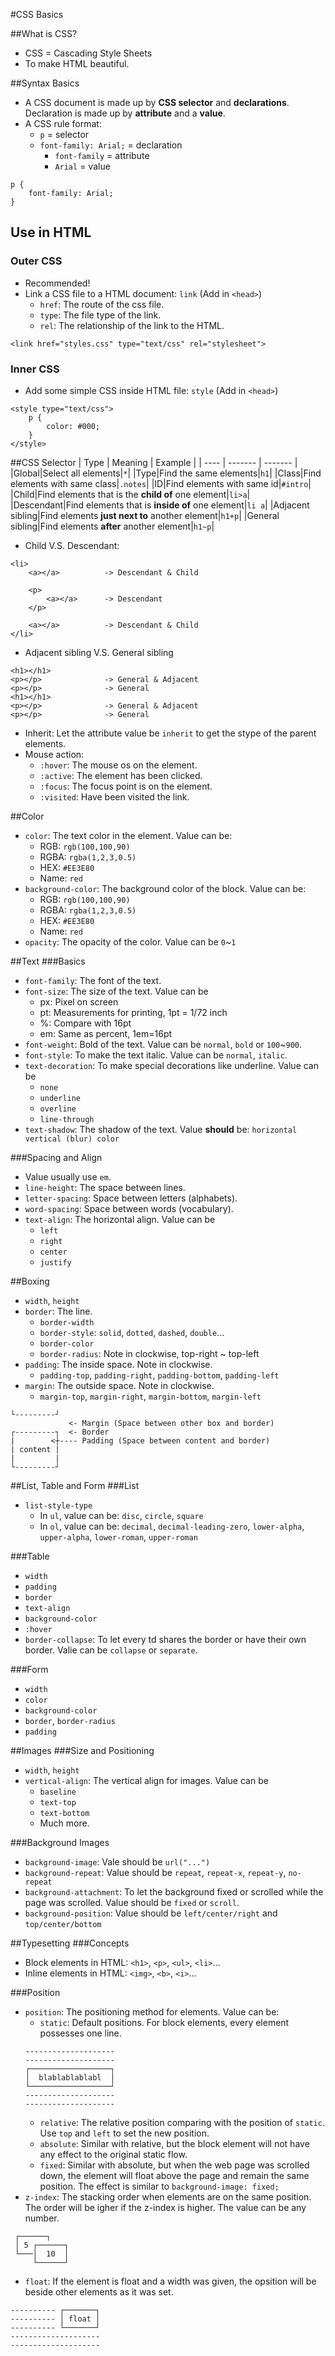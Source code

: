 #CSS Basics

##What is CSS?
* CSS = Cascading Style Sheets
* To make HTML beautiful.

##Syntax Basics
* A CSS document is made up by **CSS selector** and **declarations**. Declaration is made up by **attribute** and a **value**.
* A CSS rule format:
    * `p` = selector
    * `font-family: Arial;` = declaration
        * `font-family` = attribute
        * `Arial` = value
```
p {
	font-family: Arial;
}
```

## Use in HTML
### Outer CSS
* Recommended!
* Link a CSS file to a HTML document: `link` (Add in `<head>`)
    * `href`: The route of the css file.
    * `type`: The file type of the link.
    * `rel`: The relationship of the link to the HTML.
```
<link href="styles.css" type="text/css" rel="stylesheet">
```

### Inner CSS
* Add some simple CSS inside HTML file: `style` (Add in `<head>`)
```
<style type="text/css">
	p {
		color: #000;
	}
</style>
```

##CSS Selector
| Type | Meaning | Example |
| ---- | ------- | ------- |
|Global|Select all elements|`*`|
|Type|Find the same elements|`h1`|
|Class|Find elements with same class|`.notes`|
|ID|Find elements with same id|`#intro`|
|Child|Find elements that is the **child of** one element|`li>a`|
|Descendant|Find elements that is **inside of** one element|`li a`|
|Adjacent sibling|Find elements **just next to** another element|`h1+p`|
|General sibling|Find elements **after** another element|`h1~p`|
* Child V.S. Descendant:
```
<li>
    <a></a>          -> Descendant & Child

    <p>
        <a></a>      -> Descendant
    </p>

    <a></a>          -> Descendant & Child
</li>
```
* Adjacent sibling V.S. General sibling
```
<h1></h1>
<p></p>              -> General & Adjacent
<p></p>              -> General
<h1></h1>
<p></p>              -> General & Adjacent
<p></p>              -> General
```
* Inherit: Let the attribute value be `inherit` to get the stype of the parent elements.
* Mouse action:
    * `:hover`: The mouse os on the element.
    * `:active`: The element has been clicked.
    * `:focus`: The focus point is on the element.
    * `:visited`: Have been visited the link.

##Color
* `color`: The text color in the element. Value can be:
    * RGB: `rgb(100,100,90)`
    * RGBA: `rgba(1,2,3,0.5)`
    * HEX: `#EE3E80`
    * Name: `red`
* `background-color`: The background color of the block. Value can be:
    * RGB: `rgb(100,100,90)`
    * RGBA: `rgba(1,2,3,0.5)`
    * HEX: `#EE3E80`
    * Name: `red`
* `opacity`: The opacity of the color. Value can be `0`~`1`

##Text
###Basics
* `font-family`: The font of the text.
* `font-size`: The size of the text. Value can be
    * px: Pixel on screen
    * pt: Measurements for printing, 1pt = 1/72 inch
    * %: Compare with 16pt
    * em: Same as percent, 1em=16pt
* `font-weight`: Bold of the text. Value can be `normal`, `bold` or `100`~`900`.
* `font-style`: To make the text italic. Value can be `normal`, `italic`.
* `text-decoration`: To make special decorations like underline. Value can be
    * `none`
    * `underline`
    * `overline`
    * `line-through`
* `text-shadow`: The shadow of the text. Value **should** be: `horizontal vertical (blur) color`

###Spacing and Align
* Value usually use `em`.
* `line-height`: The space between lines.
* `letter-spacing`: Space between letters (alphabets).
* `word-spacing`: Space between words (vocabulary).
* `text-align`: The horizontal align. Value can be
    * `left`
    * `right`
    * `center`
    * `justify`

##Boxing
* `width`, `height`
* `border`: The line.
    * `border-width`
    * `border-style`: `solid`, `dotted`, `dashed`, `double`...
    * `border-color`
    * `border-radius`: Note in clockwise, top-right ~ top-left
* `padding`: The inside space. Note in clockwise.
    * `padding-top`, `padding-right`, `padding-bottom`, `padding-left`
* `margin`: The outside space. Note in clockwise.
    * `margin-top`, `margin-right`, `margin-bottom`, `margin-left`
```
└---------┘
             <- Margin (Space between other box and border)
┌---------┐  <- Border 
|        <┼---- Padding (Space between content and border)
| content |
|         |
└---------┘
```

##List, Table and Form
###List 
* `list-style-type`
    * In `ul`, value can be: `disc`, `circle`, `square`
    * In `ol`, value can be: `decimal`, `decimal-leading-zero`, `lower-alpha`, `upper-alpha`, `lower-roman`, `upper-roman`

###Table
* `width`
* `padding`
* `border`
* `text-align`
* `background-color`
* `:hover`
* `border-collapse`: To let every td shares the border or have their own border. Valie can be `collapse` or `separate`.

###Form
* `width`
* `color`
* `background-color`
* `border`, `border-radius`
* `padding`

##Images
###Size and Positioning
* `width`, `height`
* `vertical-align`: The vertical align for images. Value can be
    * `baseline`
    * `text-top`
    * `text-bottom`
    * Much more.

###Background Images
* `background-image`: Vale should be `url("...")`
* `background-repeat`: Value should be `repeat`, `repeat-x`, `repeat-y`, `no-repeat`
* `background-attachment`: To let the background fixed or scrolled while the page was scrolled. Value should be `fixed` or `scroll`.
* `background-position`: Value should be `left/center/right` and `top/center/bottom`

##Typesetting
###Concepts
* Block elements in HTML: `<h1>`, `<p>`, `<ul>`, `<li>`...
* Inline elements in HTML: `<img>`, `<b>`, `<i>`...

###Position
* `position`: The positioning method for elements. Value can be:
    * `static`: Default positions. For block elements, every element possesses one line.
    ```
    --------------------
    --------------------
    ┌──────────────────┐
    │  blablablablabl  │
    └──────────────────┘
    --------------------
    --------------------
    ```
    * `relative`: The relative position comparing with the position of `static`. Use `top` and `left` to set the new position.
    * `absolute`: Similar with relative, but the block element will not have any effect to the original static flow.
    * `fixed`: Similar with absolute, but when the web page was scrolled down, the element will float above the page and remain the same position. The effect is similar to `background-image: fixed;`
* `z-index`: The stacking order when elements are on the same position. The  order will be igher if the z-index is higher. The value can be any number.
```
 ┌──────┐
 │ 5 ┌──────┐
 └───│  10  │
     └──────┘
```
* `float`: If the element is float and a width was given, the opsition will be beside other elements as it was set.
```
---------- ┌───────┐
---------- │ float │
---------- └───────┘
--------------------
--------------------
```